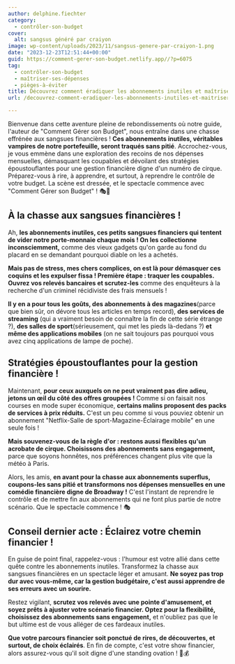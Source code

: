 ```yaml
---
author: delphine.fiechter
category:
  - contrôler-son-budget
cover:
  alt: sangsus généré par craiyon
image: wp-content/uploads/2023/11/sangsus-genere-par-craiyon-1.png
date: "2023-12-23T12:51:44+00:00"
guid: https://comment-gerer-son-budget.netlify.app//?p=6075
tag:
  - contrôler-son-budget
  - maîtriser-ses-dépenses
  - pièges-à-éviter
title: Découvrez comment éradiquer les abonnements inutiles et maîtriser votre budget !
url: /decouvrez-comment-eradiquer-les-abonnements-inutiles-et-maitriser-votre-budget/

---
```

Bienvenue dans cette aventure pleine de rebondissements où notre guide, l'auteur de "Comment Gérer son Budget", nous entraîne dans une chasse effrénée aux sangsues financières ! **Ces abonnements inutiles, véritables vampires de notre portefeuille, seront traqués sans pitié**. Accrochez-vous, je vous emmène dans une exploration des recoins de nos dépenses mensuelles, démasquant les coupables et dévoilant des stratégies époustouflantes pour une gestion financière digne d'un numéro de cirque. Préparez-vous à rire, à apprendre, et surtout, à reprendre le contrôle de votre budget. La scène est dressée, et le spectacle commence avec "Comment Gérer son Budget" ! 🎭💸

## **À la chasse aux sangsues financières !**

Ah, **les abonnements inutiles, ces petits sangsues financiers qui tentent de vider notre porte-monnaie chaque mois ! On les collectionne inconsciemment,** comme des vieux gadgets qu'on garde au fond du placard en se demandant pourquoi diable on les a achetés.

**Mais pas de stress, mes chers complices, on est là pour démasquer ces coquins et les expulser fissa ! Première étape : traquer les coupables. Ouvrez vos relevés bancaires et scrutez-les** comme des enquêteurs à la recherche d'un criminel récidiviste des frais mensuels !

**Il y en a pour tous les goûts, des abonnements à des magazines**(parce que bien sûr, on dévore tous les articles en temps record), **des services de streaming** (qui a vraiment besoin de connaître la fin de cette série étrange ?), **des salles de sport**(sérieusement, qui met les pieds là-dedans ?) **et même des applications mobiles** (on ne sait toujours pas pourquoi vous avez cinq applications de lampe de poche).

## **Stratégies époustouflantes pour la gestion financière !**

Maintenant, **pour ceux auxquels on ne peut vraiment pas dire adieu, jetons un œil du côté des offres groupées !** Comme si on faisait nos courses en mode super économique, **certains malins proposent des packs de services à prix réduits.** C'est un peu comme si vous pouviez obtenir un abonnement "Netflix-Salle de sport-Magazine-Éclairage mobile" en une seule fois !

**Mais souvenez-vous de la règle d'or : restons aussi flexibles qu'un acrobate de cirque. Choisissons des abonnements sans engagement,** parce que soyons honnêtes, nos préférences changent plus vite que la météo à Paris.

Alors, les amis, **en avant pour la chasse aux abonnements superflus, coupons-les sans pitié et transformons nos dépenses mensuelles en une comédie financière digne de Broadway !** C'est l'instant de reprendre le contrôle et de mettre fin aux abonnements qui ne font plus partie de notre scénario. Que le spectacle commence ! 🎭

## **Conseil dernier acte : Éclairez votre chemin financier !**

En guise de point final, rappelez-vous : l'humour est votre allié dans cette quête contre les abonnements inutiles. Transformez la chasse aux sangsues financières en un spectacle léger et amusant. **Ne soyez pas trop dur avec vous-même, car la gestion budgétaire, c'est aussi apprendre de ses erreurs avec un sourire.**

Restez vigilant, **scrutez vos relevés avec une pointe d'amusement, et soyez prêts à ajuster votre scénario financier. Optez pour la flexibilité, choisissez des abonnements sans engagement,** et n'oubliez pas que le but ultime est de vous alléger de ces fardeaux inutiles.

**Que votre parcours financier soit ponctué de rires, de découvertes, et surtout, de choix éclairés**. En fin de compte, c'est votre show financier, alors assurez-vous qu'il soit digne d'une standing ovation ! 🌟💰
